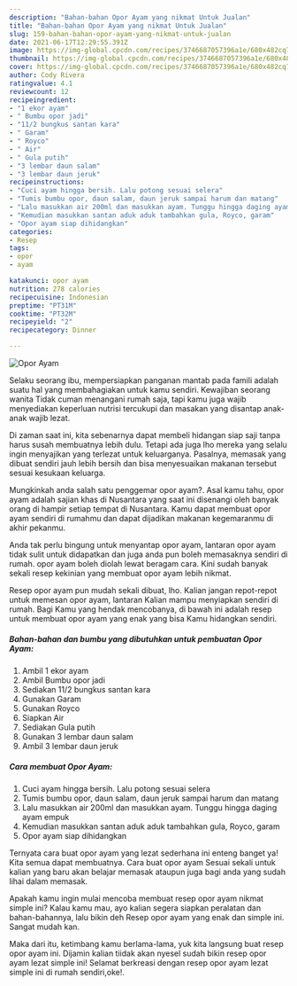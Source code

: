 ```yaml
---
description: "Bahan-bahan Opor Ayam yang nikmat Untuk Jualan"
title: "Bahan-bahan Opor Ayam yang nikmat Untuk Jualan"
slug: 159-bahan-bahan-opor-ayam-yang-nikmat-untuk-jualan
date: 2021-06-17T12:29:55.391Z
image: https://img-global.cpcdn.com/recipes/3746687057396a1e/680x482cq70/opor-ayam-foto-resep-utama.jpg
thumbnail: https://img-global.cpcdn.com/recipes/3746687057396a1e/680x482cq70/opor-ayam-foto-resep-utama.jpg
cover: https://img-global.cpcdn.com/recipes/3746687057396a1e/680x482cq70/opor-ayam-foto-resep-utama.jpg
author: Cody Rivera
ratingvalue: 4.1
reviewcount: 12
recipeingredient:
- "1 ekor ayam"
- " Bumbu opor jadi"
- "11/2 bungkus santan kara"
- " Garam"
- " Royco"
- " Air"
- " Gula putih"
- "3 lembar daun salam"
- "3 lembar daun jeruk"
recipeinstructions:
- "Cuci ayam hingga bersih. Lalu potong sesuai selera"
- "Tumis bumbu opor, daun salam, daun jeruk sampai harum dan matang"
- "Lalu masukkan air 200ml dan masukkan ayam. Tunggu hingga daging ayam empuk"
- "Kemudian masukkan santan aduk aduk tambahkan gula, Royco, garam"
- "Opor ayam siap dihidangkan"
categories:
- Resep
tags:
- opor
- ayam

katakunci: opor ayam 
nutrition: 278 calories
recipecuisine: Indonesian
preptime: "PT31M"
cooktime: "PT32M"
recipeyield: "2"
recipecategory: Dinner

---
```



![Opor Ayam](https://img-global.cpcdn.com/recipes/3746687057396a1e/680x482cq70/opor-ayam-foto-resep-utama.jpg)

Selaku seorang ibu, mempersiapkan panganan mantab pada famili adalah suatu hal yang membahagiakan untuk kamu sendiri. Kewajiban seorang  wanita Tidak cuman menangani rumah saja, tapi kamu juga wajib menyediakan keperluan nutrisi tercukupi dan masakan yang disantap anak-anak wajib lezat.

Di zaman  saat ini, kita sebenarnya dapat membeli hidangan siap saji tanpa harus susah membuatnya lebih dulu. Tetapi ada juga lho mereka yang selalu ingin menyajikan yang terlezat untuk keluarganya. Pasalnya, memasak yang dibuat sendiri jauh lebih bersih dan bisa menyesuaikan makanan tersebut sesuai kesukaan keluarga. 



Mungkinkah anda salah satu penggemar opor ayam?. Asal kamu tahu, opor ayam adalah sajian khas di Nusantara yang saat ini disenangi oleh banyak orang di hampir setiap tempat di Nusantara. Kamu dapat membuat opor ayam sendiri di rumahmu dan dapat dijadikan makanan kegemaranmu di akhir pekanmu.

Anda tak perlu bingung untuk menyantap opor ayam, lantaran opor ayam tidak sulit untuk didapatkan dan juga anda pun boleh memasaknya sendiri di rumah. opor ayam boleh diolah lewat beragam cara. Kini sudah banyak sekali resep kekinian yang membuat opor ayam lebih nikmat.

Resep opor ayam pun mudah sekali dibuat, lho. Kalian jangan repot-repot untuk memesan opor ayam, lantaran Kalian mampu menyiapkan sendiri di rumah. Bagi Kamu yang hendak mencobanya, di bawah ini adalah resep untuk membuat opor ayam yang enak yang bisa Kamu hidangkan sendiri.

<!--inarticleads1-->

##### Bahan-bahan dan bumbu yang dibutuhkan untuk pembuatan Opor Ayam:

1. Ambil 1 ekor ayam
1. Ambil  Bumbu opor jadi
1. Sediakan 11/2 bungkus santan kara
1. Gunakan  Garam
1. Gunakan  Royco
1. Siapkan  Air
1. Sediakan  Gula putih
1. Gunakan 3 lembar daun salam
1. Ambil 3 lembar daun jeruk




<!--inarticleads2-->

##### Cara membuat Opor Ayam:

1. Cuci ayam hingga bersih. Lalu potong sesuai selera
1. Tumis bumbu opor, daun salam, daun jeruk sampai harum dan matang
1. Lalu masukkan air 200ml dan masukkan ayam. Tunggu hingga daging ayam empuk
1. Kemudian masukkan santan aduk aduk tambahkan gula, Royco, garam
1. Opor ayam siap dihidangkan




Ternyata cara buat opor ayam yang lezat sederhana ini enteng banget ya! Kita semua dapat membuatnya. Cara buat opor ayam Sesuai sekali untuk kalian yang baru akan belajar memasak ataupun juga bagi anda yang sudah lihai dalam memasak.

Apakah kamu ingin mulai mencoba membuat resep opor ayam nikmat simple ini? Kalau kamu mau, ayo kalian segera siapkan peralatan dan bahan-bahannya, lalu bikin deh Resep opor ayam yang enak dan simple ini. Sangat mudah kan. 

Maka dari itu, ketimbang kamu berlama-lama, yuk kita langsung buat resep opor ayam ini. Dijamin kalian tiidak akan nyesel sudah bikin resep opor ayam lezat simple ini! Selamat berkreasi dengan resep opor ayam lezat simple ini di rumah sendiri,oke!.

